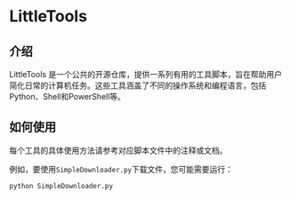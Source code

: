# LittleTools

## 介绍

LittleTools 是一个公共的开源仓库，提供一系列有用的工具脚本，旨在帮助用户简化日常的计算机任务。这些工具涵盖了不同的操作系统和编程语言，包括Python、Shell和PowerShell等。

## 如何使用

每个工具的具体使用方法请参考对应脚本文件中的注释或文档。

例如，要使用`SimpleDownloader.py`下载文件，您可能需要运行：

```bash
python SimpleDownloader.py
```
